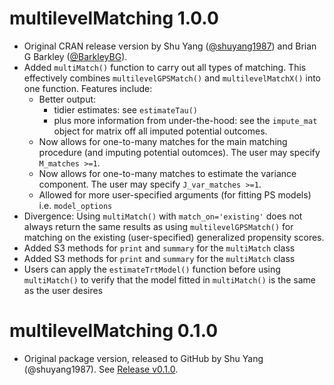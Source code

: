 
# multilevelMatching 1.0.0

- Original CRAN release version by Shu Yang ([@shuyang1987](https://github.com/shuyang1987/)) and Brian G Barkley ([@BarkleyBG](https://github.com/BarkleyBG/)).
- Added `multiMatch()` function to carry out all types of matching. This effectively combines `multilevelGPSMatch()` and `multilevelMatchX()` into one function. Features include:
  - Better output: 
     - tidier estimates: see `estimateTau()`
     - plus more information from under-the-hood: see the `impute_mat` object for matrix off all imputed potential outcomes.
  - Now allows for one-to-many matches for the main matching procedure (and imputing potential outomces). The user may specify `M_matches >=1`.
  - Now allows for one-to-many matches to estimate the variance component. The user may specify `J_var_matches >=1`.
  - Allowed for more user-specified arguments (for fitting PS models) i.e. `model_options`
- Divergence: Using `multiMatch()` with `match_on='existing'` does not always  return the same results as using `multilevelGPSMatch()` for matching on the existing (user-specified) generalized propensity scores. 
- Added S3 methods for `print` and `summary` for the `multiMatch` class
- Added S3 methods for `print` and `summary` for the `multiMatch` class
- Users can apply the `estimateTrtModel()` function before using `multiMatch()` to verify that the model fitted in `multiMatch()` is the same as the user desires

# multilevelMatching 0.1.0

- Original package version, released to GitHub by Shu Yang (@shuyang1987). See [Release v0.1.0](https://github.com/shuyang1987/multilevelMatching/releases/tag/v0.1.0).
